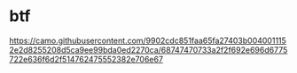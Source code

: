 # btf
https://camo.githubusercontent.com/9902cdc851faa65fa27403b0040011152e2d8255208d5ca9ee99bda0ed2270ca/68747470733a2f2f692e696d6775722e636f6d2f514762475552382e706e67
